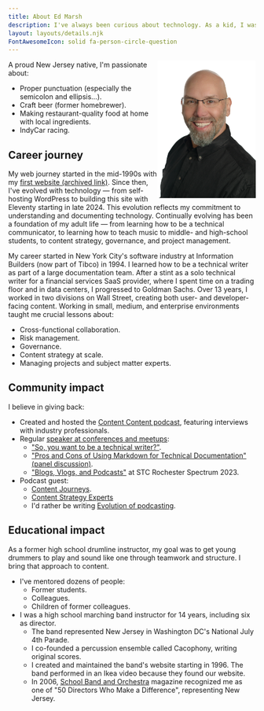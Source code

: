 ```yaml
---
title: About Ed Marsh
description: I've always been curious about technology. As a kid, I was the one who pushed all the buttons to see what would happen. That curiosity led to some scolding and an award-winning career in technical communication.
layout: layouts/details.njk
FontAwesomeIcon: solid fa-person-circle-question
---
```


<img src="/assets/images/ed-marsh.jpg" style="float:right; width:200px" alt="Ed Marsh" />

A proud New Jersey native, I'm passionate about:

- Proper punctuation (especially the semicolon and ellipsis&hellip;).
- Craft beer (former homebrewer).
- Making restaurant-quality food at home with local ingredients.
- IndyCar racing.

## Career journey

My web journey started in the mid-1990s with my [first website (archived link)](https://web.archive.org/web/19991008110914/http://www.geocities.com/SoHo/Cafe/8299/frameset.html). Since then, I've evolved with technology &mdash; from self-hosting WordPress to building this site with Eleventy starting in late 2024. This evolution reflects my commitment to understanding and documenting technology. Continually evolving has been a foundation of my adult life &mdash; from learning how to be a technical communicator, to learning how to teach music to middle- and high-school students, to content strategy, governance, and project management.

My career started in New York City's software industry at Information Builders (now part of Tibco) in 1994. I learned how to be a technical writer as part of a large documentation team. After a stint as a solo technical writer for a financial services SaaS provider, where I spent time on a trading floor and in data centers, I progressed to Goldman Sachs. Over 13 years, I worked in two divisions on Wall Street, creating both user- and developer-facing content. Working in small, medium, and enterprise environments taught me crucial lessons about:

- Cross-functional collaboration.
- Risk management.
- Governance.
- Content strategy at scale.
- Managing projects and subject matter experts.

## Community impact

I believe in giving back:

- Created and hosted the [Content Content podcast](/podcasts/), featuring interviews with industry professionals.
- Regular [speaker at conferences and meetups](http://www.slideshare.net/theedmarsh/):
  - ["So, you want to be a technical writer?"](https://www.brighttalk.com/webcast/9273/608187).
  - ["Pros and Cons of Using Markdown for Technical Documentation" (panel discussion)](https://www.brighttalk.com/webcast/9273/608016).
  - ["Blogs, Vlogs, and Podcasts"](https://stc-rochester.org/conference-session-descriptions/) at STC Rochester Spectrum 2023.
- Podcast guest:
  - [Content Journeys](https://creators.spotify.com/pod/show/contentjourneys/episodes/Content-Journeys---014---Content-Podcasting-e160pu0).
  - [Content Strategy Experts](https://www.scriptorium.com/2018/02/.full-transcript-podcasting-strategy-podcast-guest-ed-marsh/)
  - I'd rather be writing [Evolution of podcasting](https://idratherbewriting.com/blog/evolution-of-podcasting-podcast-ed-marsh).

## Educational impact

As a former high school drumline instructor, my goal was to get young drummers to play and sound like one through teamwork and structure. I bring that approach to content.

- I've mentored dozens of people:
  - Former students.
  - Colleagues.
  - Children of former colleagues.
- I was a high school marching band instructor for 14 years, including six as director.
  - The band represented New Jersey in Washington DC's National July 4th Parade.
  - I co-founded a percussion ensemble called Cacophony, writing original scores.
  - I created and maintained the band's website starting in 1996. The band performed in an Ikea video because they found our website.
  - In 2006, [School Band and Orchestra](http://www.sbomagazine.com/) magazine recognized me as one of "50 Directors Who Make a Difference", representing New Jersey.

